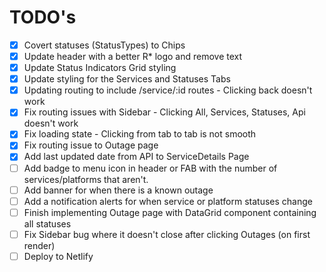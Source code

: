 # TODO's
- [x] Covert statuses (StatusTypes) to Chips
- [x] Update header with a better R* logo and remove text
- [x] Update Status Indicators Grid styling
- [x] Update styling for the Services and Statuses Tabs
- [x] Updating routing to include /service/:id routes  - Clicking back doesn't work
- [x] Fix routing issues with Sidebar - Clicking All, Services, Statuses, Api doesn't work 
- [x] Fix loading state - Clicking from tab to tab is not smooth
- [x] Fix routing issue to Outage page
- [x] Add last updated date from API to ServiceDetails Page
- [ ] Add badge to menu icon in header or FAB with the number of services/platforms that aren't.
- [ ] Add banner for when there is a known outage
- [ ] Add a notification alerts for when service or platform statuses change
- [ ] Finish implementing Outage page with DataGrid component containing all statuses
- [ ] Fix Sidebar bug where it doesn't close after clicking Outages (on first render)
- [ ] Deploy to Netlify